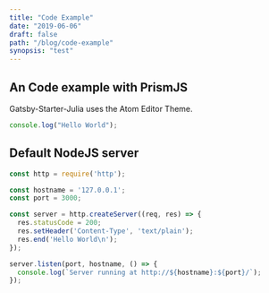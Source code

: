 ```yaml
---
title: "Code Example"
date: "2019-06-06"
draft: false
path: "/blog/code-example"
synopsis: "test"
---
```


## An Code example with PrismJS
Gatsby-Starter-Julia uses the Atom Editor Theme.

```js
console.log("Hello World");
```

## Default NodeJS server

```js
const http = require('http');

const hostname = '127.0.0.1';
const port = 3000;

const server = http.createServer((req, res) => {
  res.statusCode = 200;
  res.setHeader('Content-Type', 'text/plain');
  res.end('Hello World\n');
});

server.listen(port, hostname, () => {
  console.log(`Server running at http://${hostname}:${port}/`);
});
```
